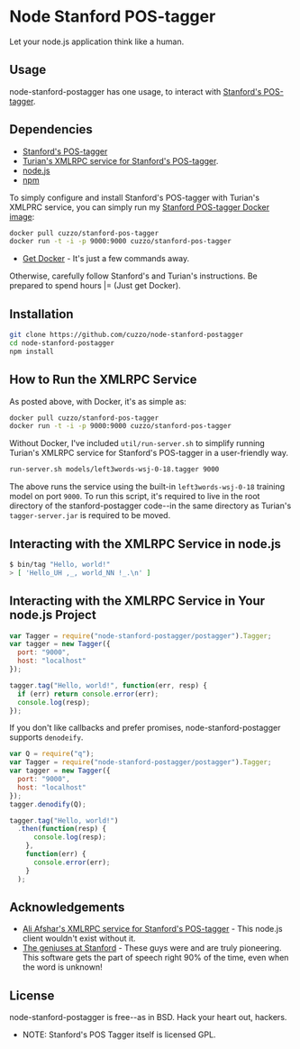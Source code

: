 Node Stanford POS-tagger
========================

Let your node.js application think like a human.

Usage
-----

node-stanford-postagger has one usage, to interact with [Stanford's POS-tagger](http://nlp.stanford.edu/software/tagger.shtml). 

Dependencies
------------

* [Stanford's POS-tagger](http://nlp.stanford.edu/software/tagger.shtml)
* [Turian's XMLRPC service for Stanford's POS-tagger](https://github.com/turian/stanford-pos-tagger-service).
* [node.js](http://nodejs.org/])
* [npm](https://www.npmjs.org/)

To simply configure and install Stanford's POS-tagger with Turian's XMLPRC service, you can simply run my [Stanford POS-tagger Docker image](https://registry.hub.docker.com/u/cuzzo/stanford-pos-tagger/):

```bash
docker pull cuzzo/stanford-pos-tagger
docker run -t -i -p 9000:9000 cuzzo/stanford-pos-tagger
```

* [Get Docker](http://docs.docker.com/installation/) - It's just a few commands away.

Otherwise, carefully follow Stanford's and Turian's instructions. Be prepared to spend hours |= (Just get Docker).

Installation
------------

```bash
git clone https://github.com/cuzzo/node-stanford-postagger
cd node-stanford-postagger
npm install
```

How to Run the XMLRPC Service
------------------------------

As posted above, with Docker, it's as simple as:

```bash
docker pull cuzzo/stanford-pos-tagger
docker run -t -i -p 9000:9000 cuzzo/stanford-pos-tagger
```

Without Docker, I've included `util/run-server.sh` to simplify running Turian's XMLRPC service for Stanford's POS-tagger in a user-friendly way.

```bash
run-server.sh models/left3words-wsj-0-18.tagger 9000
```

The above runs the service using the built-in `left3words-wsj-0-18` training model on port `9000`. To run this script, it's required to live in the root directory of the stanford-postagger code--in the same directory as Turian's `tagger-server.jar` is required to be moved.

Interacting with the XMLRPC Service in node.js
----------------------------------------------

```bash
$ bin/tag "Hello, world!"
> [ 'Hello_UH ,_, world_NN !_.\n' ]
```

Interacting with the XMLRPC Service in Your node.js Project
-----------------------------------------------------------

```javascript
var Tagger = require("node-stanford-postagger/postagger").Tagger;
var tagger = new Tagger({
  port: "9000",
  host: "localhost"
});

tagger.tag("Hello, world!", function(err, resp) {
  if (err) return console.error(err);
  console.log(resp);
});
```

If you don't like callbacks and prefer promises, node-stanford-postagger supports `denodeify`.

```javascript
var Q = require("q");
var Tagger = require("node-stanford-postagger/postagger").Tagger;
var tagger = new Tagger({
  port: "9000",
  host: "localhost"
});
tagger.denodify(Q);

tagger.tag("Hello, world!")
  .then(function(resp) {
      console.log(resp);
    },
    function(err) {
      console.error(err);
    }
  );
```

Acknowledgements
----------------

* [Ali Afshar's XMLRPC service for Stanford's POS-tagger](https://github.com/turian/stanford-pos-tagger-service) - This node.js client wouldn't exist without it.
* [The geniuses at Stanford](http://nlp.stanford.edu/people.shtml) - These guys were and are truly pioneering. This software gets the part of speech right 90% of the time, even when the word is unknown!

License
-------

node-stanford-postagger is free--as in BSD. Hack your heart out, hackers.

* NOTE: Stanford's POS Tagger itself is licensed GPL.
